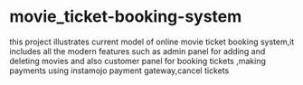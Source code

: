 # movie_ticket-booking-system
this project illustrates current model of online movie ticket booking system,it includes all the modern features such as admin panel for adding and deleting movies and also customer panel for booking tickets ,making payments using instamojo payment gateway,cancel tickets
